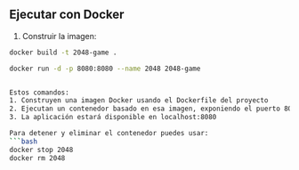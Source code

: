 ## Ejecutar con Docker

1. Construir la imagen:
```bash
docker build -t 2048-game .

docker run -d -p 8080:8080 --name 2048 2048-game


Estos comandos:
1. Construyen una imagen Docker usando el Dockerfile del proyecto
2. Ejecutan un contenedor basado en esa imagen, exponiendo el puerto 8080
3. La aplicación estará disponible en localhost:8080

Para detener y eliminar el contenedor puedes usar:
```bash
docker stop 2048
docker rm 2048